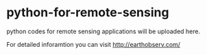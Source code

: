 # python-for-remote-sensing
python codes for remote sensing applications will be uploaded here.

For detailed inforamtion you can visit http://earthobserv.com/
